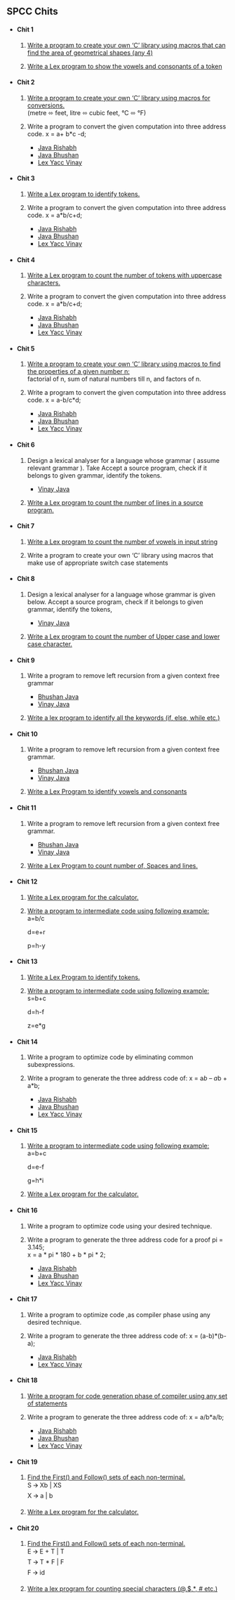 ## SPCC Chits  

- #### Chit 1  

    1. [Write a program to create your own ‘C’ library using macros that can find the area of geometrical shapes (any 4)](https://github.com/bhushan-borole/spcc-pracs/tree/master/java/libraries)
    
    2. [Write a Lex program to show the vowels and consonants of a token](https://github.com/bhushan-borole/spcc-pracs/tree/master/lex_yacc/count_vowel_consonants)  
    
    
- #### Chit 2

    1. [Write a program to create your own ‘C’ library using macros for conversions.](https://github.com/bhushan-borole/spcc-pracs/tree/master/java/libraries)  
      (metre ⬄ feet, litre ⬄ cubic feet, °C ⬄ °F)
      
    2. Write a program to convert the given computation into three address code.        x = a+ b*c -d;    
        - [Java Rishabh](https://github.com/bhushan-borole/spcc-pracs/tree/master/java/three_address_code/rishabh)  
        - [Java Bhushan](https://github.com/bhushan-borole/spcc-pracs/tree/master/java/three_address_code/bhushan)  
        - [Lex Yacc Vinay](https://github.com/bhushan-borole/spcc-pracs/tree/master/lex_yacc/3ac)


- #### Chit 3

    1. [Write a Lex program to identify tokens.](https://github.com/bhushan-borole/spcc-pracs/blob/master/lex_yacc/identify_tokens)
    
    2. Write a program to convert the given computation into three address code.    x = a*b/c+d;
        - [Java Rishabh](https://github.com/bhushan-borole/spcc-pracs/tree/master/java/three_address_code/rishabh)  
        - [Java Bhushan](https://github.com/bhushan-borole/spcc-pracs/tree/master/java/three_address_code/bhushan)  
        - [Lex Yacc Vinay](https://github.com/bhushan-borole/spcc-pracs/tree/master/lex_yacc/3ac)


- #### Chit 4

    1. [Write a Lex program to count the number of tokens with uppercase characters.](https://github.com/bhushan-borole/spcc-pracs/tree/master/lex_yacc/count_uppercase_lowercase)
    
    2. Write a program to convert the given computation into three address code.
    x = a*b/c+d;
        - [Java Rishabh](https://github.com/bhushan-borole/spcc-pracs/tree/master/java/three_address_code/rishabh)  
        - [Java Bhushan](https://github.com/bhushan-borole/spcc-pracs/tree/master/java/three_address_code/bhushan)  
        - [Lex Yacc Vinay](https://github.com/bhushan-borole/spcc-pracs/tree/master/lex_yacc/3ac)


- #### Chit 5

    1. [Write a program to create your own ‘C’ library using macros to find the properties 
       of a given number n:](https://github.com/bhushan-borole/spcc-pracs/tree/master/java/libraries)  
        factorial of n, sum of natural numbers till n, and factors of n.
        
    2. Write a program to convert the given computation into three address code. 
    x = a-b/c*d;
        - [Java Rishabh](https://github.com/bhushan-borole/spcc-pracs/tree/master/java/three_address_code/rishabh)  
        - [Java Bhushan](https://github.com/bhushan-borole/spcc-pracs/tree/master/java/three_address_code/bhushan)  
        - [Lex Yacc Vinay](https://github.com/bhushan-borole/spcc-pracs/tree/master/lex_yacc/3ac)


- #### Chit 6

    1. Design a lexical analyser for a language whose grammar ( assume relevant grammar ). 
       Take Accept a source program, check if it belongs to given grammar, identify the tokens.
       - [Vinay Java](https://github.com/vinay-deshmukh/SPCC_Codes/blob/master/spcc2/SPCC_E2.java)
       
    2. [Write a Lex program to count the number of lines in a source program.](https://github.com/bhushan-borole/spcc-pracs/tree/master/lex_yacc/count_char_words_lines_spaces)
    
    
- #### Chit 7

    1. [Write a Lex program to count the number of vowels in input string](https://github.com/bhushan-borole/spcc-pracs/tree/master/lex_yacc/count_vowel_consonants)
    
    2. Write a program to create your own ‘C’ library using macros that make use of appropriate switch case statements
    
    
- #### Chit 8

    1. Design a lexical analyser for a language whose grammar is given below.
        Accept a source program, check if it belongs to given grammar, identify the tokens,
       - [Vinay Java](https://github.com/vinay-deshmukh/SPCC_Codes/blob/master/spcc2/SPCC_E2.java)
       
    2. [Write a Lex program to count the number of Upper case and lower case character.](https://github.com/bhushan-borole/spcc-pracs/tree/master/lex_yacc/count_uppercase_lowercase)
    
    
- #### Chit 9
    1. Write a program to remove left recursion from a given context free grammar
    
        - [Bhushan Java](https://github.com/bhushan-borole/spcc-pracs/tree/master/java/left_recursion)
        - [Vinay Java](https://github.com/vinay-deshmukh/SPCC_Codes/blob/master/left_recursion/LeftRecursion.java)
    
    2. [Write a lex program to identify all the keywords (if, else, while etc.)](https://github.com/bhushan-borole/spcc-pracs/tree/master/lex_yacc/identify_keywords)
    
    
- #### Chit 10
    1. Write a program to remove left recursion from a given context free grammar.
    
        - [Bhushan Java](https://github.com/bhushan-borole/spcc-pracs/tree/master/java/left_recursion)
        - [Vinay Java](https://github.com/vinay-deshmukh/SPCC_Codes/blob/master/left_recursion/LeftRecursion.java)
    
    2. [Write a Lex Program to identify vowels and consonants](https://github.com/bhushan-borole/spcc-pracs/tree/master/lex_yacc/count_vowel_consonants)
    
    
- #### Chit 11

    1. Write a program to remove left recursion from a given context free grammar.
    
        - [Bhushan Java](https://github.com/bhushan-borole/spcc-pracs/tree/master/java/left_recursion)
        - [Vinay Java](https://github.com/vinay-deshmukh/SPCC_Codes/blob/master/left_recursion/LeftRecursion.java)
    
    2. [Write a Lex Program to count number of, Spaces and lines.](https://github.com/bhushan-borole/spcc-pracs/tree/master/lex_yacc/count_char_words_lines_spaces)
    
    
- #### Chit 12

    1. [Write a Lex program for the calculator.](https://github.com/bhushan-borole/spcc-pracs/tree/master/lex_yacc/calculator)
    
    2. [Write a program to intermediate code using following example:  ](https://github.com/bhushan-borole/spcc-pracs/tree/master/java/intermediate_code_generation)  
       a=b/c
       
       d=e+r
       
       p=h-y
       
- #### Chit 13

    1. [Write a Lex Program to identify tokens.](https://github.com/bhushan-borole/spcc-pracs/blob/master/lex_yacc/identify_tokens)
    
    2. [Write a program to intermediate code using following example:  ](https://github.com/bhushan-borole/spcc-pracs/tree/master/java/intermediate_code_generation)  
       s=b+c
       
       d=h-f
       
       z=e*g
       
- #### Chit 14

    1. Write a program to optimize code by eliminating common subexpressions.
    
    2. Write a program to generate the three address code of:
       x = a*b – a*b + a*b;
       
        - [Java Rishabh](https://github.com/bhushan-borole/spcc-pracs/tree/master/java/three_address_code/rishabh)  
        - [Java Bhushan](https://github.com/bhushan-borole/spcc-pracs/tree/master/java/three_address_code/bhushan)  
        - [Lex Yacc Vinay](https://github.com/bhushan-borole/spcc-pracs/tree/master/lex_yacc/3ac)
        
- #### Chit 15

    1. [Write a program to intermediate code using following  example:  ](https://github.com/bhushan-borole/spcc-pracs/tree/master/java/intermediate_code_generation)  
       a=b+c  
       
       d=e-f  
       
       g=h*i
       
    2. [Write a Lex program for the calculator.](https://github.com/bhushan-borole/spcc-pracs/tree/master/lex_yacc/calculator)
- #### Chit 16
    1. Write a program to optimize code  using your desired technique.
    2. Write a program to generate the three address code for a proof
       pi = 3.145;  
       x = a * pi * 180  + b * pi * 2;
       
        - [Java Rishabh](https://github.com/bhushan-borole/spcc-pracs/tree/master/java/three_address_code/rishabh)  
        - [Java Bhushan](https://github.com/bhushan-borole/spcc-pracs/tree/master/java/three_address_code/bhushan)  
        - [Lex Yacc Vinay](https://github.com/bhushan-borole/spcc-pracs/tree/master/lex_yacc/3ac)

- #### Chit 17
    1. Write a program to optimize code  ,as compiler phase using any desired technique.
    2. Write a program to generate the three address code of:
       x = (a-b)*(b-a);
       
        - [Java Rishabh](https://github.com/bhushan-borole/spcc-pracs/tree/master/java/three_address_code/rishabh)  
        - [Lex Yacc Vinay](https://github.com/bhushan-borole/spcc-pracs/tree/master/lex_yacc/3ac)


- #### Chit 18

    1. [Write a program for code generation phase of compiler using any set of statements](https://github.com/bhushan-borole/spcc-pracs/tree/master/java/code_generation)
    
    2. Write a program to generate the three address code of:
       x = a/b*a/b;
        - [Java Rishabh](https://github.com/bhushan-borole/spcc-pracs/tree/master/java/three_address_code/rishabh)  
        - [Java Bhushan](https://github.com/bhushan-borole/spcc-pracs/tree/master/java/three_address_code/bhushan)  
        - [Lex Yacc Vinay](https://github.com/bhushan-borole/spcc-pracs/tree/master/lex_yacc/3ac)


- #### Chit 19

    1. [Find the First() and Follow() sets of each non-terminal.](https://github.com/vinay-deshmukh/SPCC_Codes/tree/master/first_follow)  
       S 🡪 Xb | XS  
       X 🡪 a | b
       
    2. [Write a Lex program for the calculator.](https://github.com/bhushan-borole/spcc-pracs/tree/master/lex_yacc/calculator)


- #### Chit 20

    1. [Find the First() and Follow() sets of each non-terminal.](https://github.com/vinay-deshmukh/SPCC_Codes/tree/master/first_follow)  
       E 🡪 E + T | T  
       T 🡪 T * F | F  
       F 🡪 id
       
    2. [Write a lex program for counting special characters (@,$,*, # etc.)](https://github.com/bhushan-borole/spcc-pracs/tree/master/lex_yacc/count_special_characters)
    
